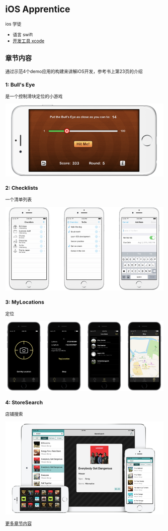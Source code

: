 # iOS Apprentice

ios 学徒

- 语言 swift
- [开发工具 xcode](./use_xcode.md)

## 章节内容

通过示范4个demo应用的构建来讲解iOS开发，参考书上第23页的介绍

### 1: Bull's Eye

是一个控制滑块定位的小游戏

![bullseye](./images/BullsEye.png)

### 2: Checklists

一个清单列表

![checklists](./images/checklists.png)

### 3: MyLocations

定位

![MyLocations](./images/MyLocations.png)

### 4: StoreSearch

店铺搜索

![StoreSearch](./images/StoreSearch.png)

[更多章节内容](./chapters_sort.md)
